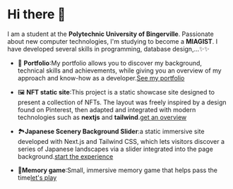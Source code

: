 # Hi there 👋
I am a student at the **Polytechnic University of Bingerville**. Passionate about new computer technologies, I'm studying to become a **MIAGIST**. I have developed several skills in programming, database design,...✨✨

- 💼 **Portfolio**:My portfolio allows you to discover my background, technical skills and achievements, while giving you an overview of my approach and know-how as a developer.[See my portfolio](https://portfolio-weld-xi-55.vercel.app)
  
- 🖼️ **NFT static site**:This project is a static showcase site designed to present a collection of NFTs. The layout was freely inspired by a design found on Pinterest, then adapted and integrated with modern technologies such as **nextjs** and **tailwind**.[get an overview](https://site-ntfs.vercel.app)
  
- 🏞️**Japanese Scenery Background Slider**:a static immersive site developed with Next.js and Tailwind CSS, which lets visitors discover a series of Japanese landscapes via a slider integrated into the page background.[start the experience](https://slidesite.vercel.app)

- 🧠**Memory game**:Small, immersive memory game that helps pass the time[let's play](https://memory-game-tawny-beta.vercel.app)
<!--
**KONANLOUKOULEO/KONANLOUKOULEO** is a ✨ _special_ ✨ repository because its `README.md` (this file) appears on your GitHub profile.

Here are some ideas to get you started:

- 🔭 I’m currently working on ...
- 🌱 I’m currently learning ...
- 👯 I’m looking to collaborate on ...
- 🤔 I’m looking for help with ...
- 💬 Ask me about ...
- 📫 How to reach me: ...
- 😄 Pronouns: ...
- ⚡ Fun fact: ...
-->
